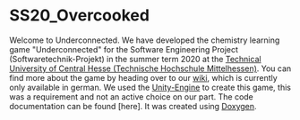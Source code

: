 # SS20_Overcooked
Welcome to Underconnected.
We have developed the chemistry learning game "Underconnected" for the Software Engineering Project (Softwaretechnik-Projekt) in the summer term 2020 at the [Technical University of Central Hesse (Technische Hochschule Mittelhessen)](https://www.thm.de/site/).
You can find more about the game by heading over to our [wiki](https://github.com/thm-mni-ii/SWT-P_SS20_Overcooked/wiki), which is currently only available in german.
We used the [Unity-Engine](https://unity.com/) to create this game, this was a requirement and not an active choice on our part.
The code documentation can be found [here]. It was created using [Doxygen](https://www.doxygen.nl/).
